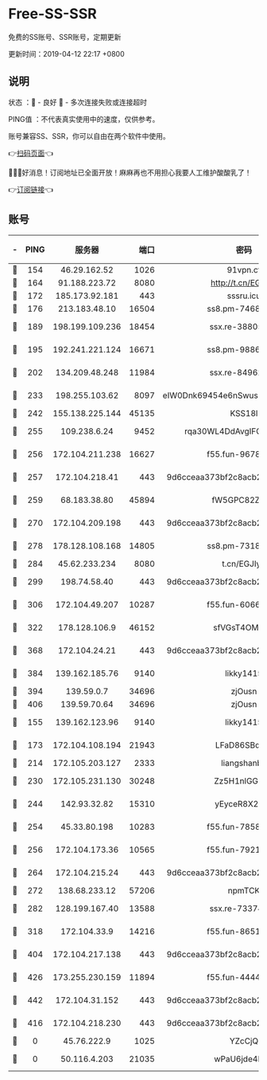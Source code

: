 # Free-SS-SSR

免费的SS账号、SSR账号，定期更新

更新时间：2019-04-12 22:17 +0800

## 说明

状态     ：🙂 - 良好 🙁 - 多次连接失败或连接超时

PING值   ：不代表真实使用中的速度，仅供参考。

账号兼容SS、SSR，你可以自由在两个软件中使用。

👉[扫码页面](https://liesauer.github.io/Free-SS-SSR/)👈

🎉🎉🎉好消息！订阅地址已全面开放！麻麻再也不用担心我要人工维护酸酸乳了！

👉[订阅链接](https://www.liesauer.net/yogurt/subscribe?ACCESS_TOKEN=DAYxR3mMaZAsaqUb)👈

## 账号

|-|PING|服务器|端口|密码|加密方式|区域|
|:----:|:----:|:-----:|-----:|:----:|:----:|:----:|
|🙂|154|46.29.162.52|1026|91vpn.cf|rc4-md5|RU|
|🙂|164|91.188.223.72|8080|http://t.cn/EGJIyrl|rc4-md5|RU|
|🙂|172|185.173.92.181|443|sssru.icu|rc4-md5|RU|
|🙂|176|213.183.48.10|16504|ss8.pm-74689869|rc4-md5|RU|
|🙂|189|198.199.109.236|18454|ssx.re-38805389|aes-256-cfb|US|
|🙂|195|192.241.221.124|16671|ss8.pm-98861372|aes-256-cfb|US|
|🙂|202|134.209.48.248|11984|ssx.re-84962517|aes-256-cfb|US|
|🙂|233|198.255.103.62|8097|eIW0Dnk69454e6nSwuspv9DmS201tQ0D|aes-256-cfb|US|
|🙂|242|155.138.225.144|45135|KSS18l|rc4-md5|US|
|🙂|255|109.238.6.24|9452|rqa30WL4DdAvgIFG6Fs3znzTa|aes-256-cfb|FR|
|🙂|256|172.104.211.238|16627|f55.fun-96789632|aes-256-cfb|US|
|🙂|257|172.104.218.41|443|9d6cceaa373bf2c8acb22e60b6a58be6|aes-256-cfb|US|
|🙂|259|68.183.38.80|45894|fW5GPC82Z97G|aes-256-cfb|GB|
|🙂|270|172.104.209.198|443|9d6cceaa373bf2c8acb22e60b6a58be6|aes-256-cfb|US|
|🙂|278|178.128.108.168|14805|ss8.pm-73188848|aes-256-cfb|SG|
|🙂|284|45.62.233.234|8080|t.cn/EGJIyrl|rc4-md5|CA|
|🙂|299|198.74.58.40|443|9d6cceaa373bf2c8acb22e60b6a58be6|aes-256-cfb|US|
|🙂|306|172.104.49.207|10287|f55.fun-60668643|aes-256-cfb|SG|
|🙂|322|178.128.106.9|46152|sfVGsT4OMxHC|aes-256-cfb|SG|
|🙂|368|172.104.24.21|443|9d6cceaa373bf2c8acb22e60b6a58be6|aes-256-cfb|US|
|🙂|384|139.162.185.76|9140|likky1415|aes-256-cfb|DE|
|🙂|394|139.59.0.7|34696|zjOusn|chacha20|IN|
|🙂|406|139.59.70.64|34696|zjOusn|chacha20|IN|
|🙂|155|139.162.123.96|9140|likky1415|aes-256-cfb|JP|
|🙂|173|172.104.108.194|21943|LFaD86SBq2lY|aes-256-cfb|JP|
|🙂|214|172.105.203.127|2333|liangshanbo|chacha20|JP|
|🙂|230|172.105.231.130|30248|Zz5H1nlGGKHx|aes-256-cfb|JP|
|🙂|244|142.93.32.82|15310|yEyceR8X2EVd|aes-256-cfb|GB|
|🙂|254|45.33.80.198|10283|f55.fun-78582823|aes-256-cfb|US|
|🙂|256|172.104.173.36|10565|f55.fun-79210636|aes-256-cfb|SG|
|🙂|264|172.104.215.24|443|9d6cceaa373bf2c8acb22e60b6a58be6|aes-256-cfb|US|
|🙂|272|138.68.233.12|57206|npmTCK|rc4-md5|US|
|🙂|282|128.199.167.40|13588|ssx.re-73374110|aes-256-cfb|SG|
|🙂|318|172.104.33.9|14216|f55.fun-86515358|aes-256-cfb|SG|
|🙂|404|172.104.217.138|443|9d6cceaa373bf2c8acb22e60b6a58be6|aes-256-cfb|US|
|🙂|426|173.255.230.159|11894|f55.fun-44441803|aes-256-cfb|US|
|🙂|442|172.104.31.152|443|9d6cceaa373bf2c8acb22e60b6a58be6|aes-256-cfb|US|
|🙁|416|172.104.218.230|443|9d6cceaa373bf2c8acb22e60b6a58be6|aes-256-cfb|US|
|🙁|0|45.76.222.9|1025|YZcCjQ|rc4-md5|JP|
|🙁|0|50.116.4.203|21035|wPaU6jde4NZT|aes-256-cfb|US|
